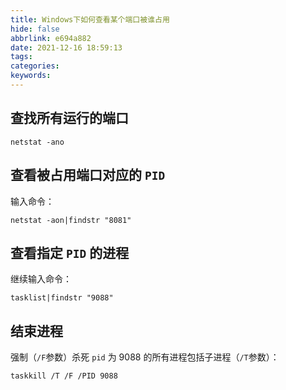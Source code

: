```yaml
---
title: Windows下如何查看某个端口被谁占用
hide: false
abbrlink: e694a882
date: 2021-12-16 18:59:13
tags:
categories:
keywords:
---
```


## 查找所有运行的端口
```shell
netstat -ano
```
## 查看被占用端口对应的 `PID`
输入命令：
```shell
netstat -aon|findstr "8081"
```
## 查看指定 `PID` 的进程
继续输入命令：
```shell
tasklist|findstr "9088"
```

## 结束进程
强制（`/F`参数）杀死 `pid` 为 9088 的所有进程包括子进程（`/T`参数）：
```shell
taskkill /T /F /PID 9088 
```


